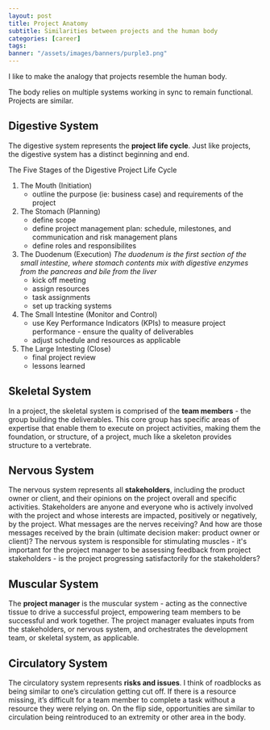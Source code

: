 ```yaml
---
layout: post
title: Project Anatomy
subtitle: Similarities between projects and the human body
categories: [career]
tags: 
banner: "/assets/images/banners/purple3.png"
---
```


I like to make the analogy that projects resemble the human body.

The body relies on multiple systems working in sync to remain functional. Projects are similar.

## Digestive System

The digestive system represents the **project life cycle**. Just like projects, the digestive system has a distinct beginning and end. 

The Five Stages of the Digestive Project Life Cycle
1. The Mouth (Initiation)
    * outline the purpose (ie: business case) and requirements of the project
2. The Stomach (Planning)
    * define scope
    * define project management plan: schedule, milestones, and communication and risk management plans
    * define roles and responsibilites
3. The Duodenum (Execution) *The duodenum is the first section of the small intestine, where stomach contents mix with digestive enzymes from the pancreas and bile from the liver*
    * kick off meeting
    * assign resources 
    * task assignments
    * set up tracking systems
4. The Small Intestine (Monitor and Control)
    * use Key Performance Indicators (KPIs) to measure project performance - ensure the quality of deliverables
    * adjust schedule and resources as applicable
5. The Large Intesting (Close) 
    * final project review
    * lessons learned

## Skeletal System

In a project, the skeletal system is comprised of the **team members** - the group building the deliverables. This core group has specific areas of expertise that enable them to execute on project activities, making them the foundation, or structure, of a project, much like a skeleton provides structure to a vertebrate.

## Nervous System

The nervous system represents all **stakeholders**, including the product owner or client, and their opinions on the project overall and specific activities. Stakeholders are anyone and everyone who is actively involved with the project and whose interests are impacted, positively or negatively, by the project. What messages are the nerves receiving? And how are those messages received by the brain (ultimate decision maker: product owner or client)? The nervous system is responsible for stimulating muscles - it's important for the project manager to be assessing feedback from project stakeholders - is the project progressing satisfactorily for the stakeholders?

## Muscular System

The **project manager** is the muscular system - acting as the connective tissue to drive a successful project, empowering team members to be successful and work together. The project manager evaluates inputs from the stakeholders, or nervous system, and orchestrates the development team, or skeletal system, as applicable.

## Circulatory System

The circulatory system represents **risks and issues**. I think of roadblocks as being similar to one’s circulation getting cut off. If there is a resource missing, it’s difficult for a team member to complete a task without a resource they were relying on. On the flip side, opportunities are similar to circulation being reintroduced to an extremity or other area in the body.